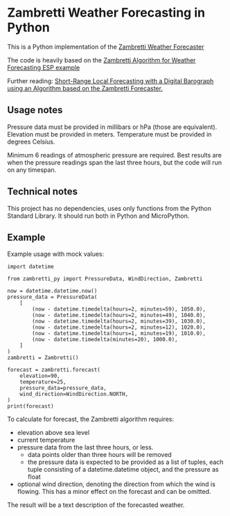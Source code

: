 # Zambretti Weather Forecasting in Python

This is a Python implementation of the [Zambretti Weather
Forecaster](https://en.wikipedia.org/wiki/Zambretti_Forecaster)

The code is heavily based on the [Zambretti Algorithm for Weather Forecasting
ESP
example](https://github.com/sassoftware/iot-zambretti-weather-forcasting?tab=readme-ov-file)

Further reading: [Short-Range Local Forecasting with a Digital Barograph using
an Algorithm based on the Zambretti
Forecaster.](https://integritext.net/DrKFS/zambretti.htm)

## Usage notes

Pressure data must be provided in millibars or hPa (those are equivalent).
Elevation must be provided in meters.
Temperature must be provided in degrees Celsius.

Minimum 6 readings of atmospheric pressure are required. Best results are when
the pressure readings span the last three hours, but the code will run on any timespan.

## Technical notes

This project has no dependencies, uses only functions from the Python Standard
Library. It should run both in Python and MicroPython.

## Example

Example usage with mock values:

```
import datetime

from zambretti_py import PressureData, WindDirection, Zambretti

now = datetime.datetime.now()
pressure_data = PressureData(
    [
        (now - datetime.timedelta(hours=2, minutes=59), 1050.0),
        (now - datetime.timedelta(hours=2, minutes=49), 1040.0),
        (now - datetime.timedelta(hours=2, minutes=39), 1030.0),
        (now - datetime.timedelta(hours=2, minutes=12), 1020.0),
        (now - datetime.timedelta(hours=1, minutes=19), 1010.0),
        (now - datetime.timedelta(minutes=20), 1000.0),
    ]
)
zambretti = Zambretti()

forecast = zambretti.forecast(
    elevation=90,
    temperature=25,
    pressure_data=pressure_data,
    wind_direction=WindDirection.NORTH,
)
print(forecast)
```

To calculate for forecast, the Zambretti algorithm requires:
- elevation above sea level
- current temperature
- pressure data from the last three hours, or less.
    - data points older than three hours will be removed
    - the pressure data is expected to be provided as a list of tuples, each
      tuple consisting of a datetime.datetime object, and the pressure as float
- optional wind direction, denoting the direction from which the wind is
  flowing. This has a minor effect on the forecast and can be omitted.

The result will be a text description of the forecasted weather. 